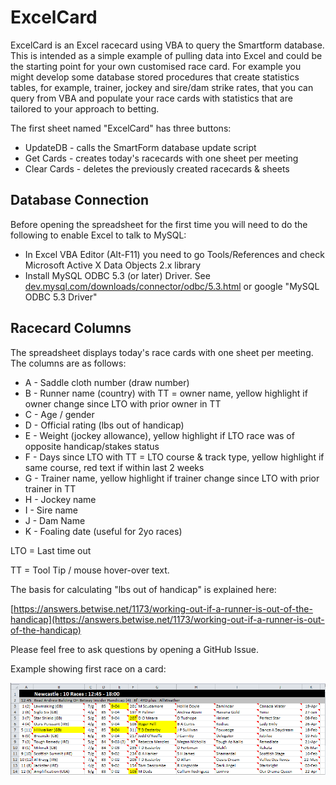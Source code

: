 # ExcelCard #

ExcelCard is an Excel racecard using VBA to query the Smartform database. This is intended as a simple example of pulling data into Excel and could be the starting point for your own customised race card. For example you might develop some database stored procedures that create statistics tables, for example, trainer, jockey and sire/dam strike rates, that you can query from VBA and populate your race cards with statistics that are tailored to your approach to betting.

The first sheet named "ExcelCard" has three buttons:

- UpdateDB - calls the SmartForm database update script
- Get Cards - creates today's racecards with one sheet per meeting
- Clear Cards - deletes the previously created racecards & sheets

## Database Connection ##

Before opening the spreadsheet for the first time you will need to do the following to enable Excel to talk to MySQL:

- In Excel VBA Editor (Alt-F11) you need to go Tools/References and check Microsoft Active X Data Objects 2.x library
- Install MySQL ODBC 5.3 (or later) Driver. See [dev.mysql.com/downloads/connector/odbc/5.3.html](dev.mysql.com/downloads/connector/odbc/3.51.html) or google "MySQL ODBC 5.3 Driver"

## Racecard Columns ##

The spreadsheet displays today's race cards with one sheet per meeting. The columns are as follows:

- A - Saddle cloth number (draw number)
- B - Runner name (country) with TT = owner name, yellow highlight if owner change since LTO with prior owner in TT
- C - Age / gender
- D - Official rating (lbs out of handicap)
- E - Weight (jockey allowance), yellow highlight if LTO race was of opposite handicap/stakes status
- F - Days since LTO with TT = LTO course & track type, yellow highlight if same course, red text if within last 2 weeks
- G - Trainer name, yellow highlight if trainer change since LTO with prior trainer in TT
- H - Jockey name
- I - Sire name
- J - Dam Name
- K - Foaling date (useful for 2yo races)

LTO = Last time out

TT = Tool Tip / mouse hover-over text.

The basis for calculating "lbs out of handicap" is explained here:

[https://answers.betwise.net/1173/working-out-if-a-runner-is-out-of-the-handicap](https://answers.betwise.net/1173/working-out-if-a-runner-is-out-of-the-handicap) 

Please feel free to ask questions by opening a GitHub Issue.

Example showing first race on a card:

![](https://github.com/Betwise-Smartform/ExcelCard/blob/master/Example.png)